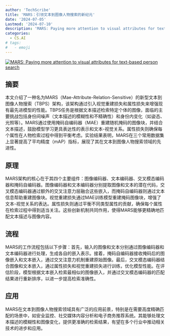```yaml
---
author: 'TechScribe'
title: 'MARS：引领文本到图像人物搜索的新纪元'
date: '2024-07-05'
Lastmod: '2024-07-10'
description: 'MARS: Paying more attention to visual attributes for text-based person search'
categories:
  - CS.AI
# tags:
#   - emoji
---
```


[![MARS: Paying more attention to visual attributes for text-based person search](https://arxiv-research-1301205113.cos.ap-guangzhou.myqcloud.com/images/2407.04287v1.pdf_0.jpg)](https://arxiv.org/abs/2407.04287v1)

## 摘要

本文介绍了一种名为MARS（Mae-Attribute-Relation-Sensitive）的新型文本到图像人物搜索（TBPS）架构，该架构通过引入视觉重建损失和属性损失来增强现有最先进模型的性能。TBPS任务是根据文本描述检索特定个体的图像，面临的主要挑战包括身份间噪声（文本描述的模糊性和不精确性）和身份内变化（如姿态、光照等）。MARS通过使用掩码自编码器（MAE）重建随机掩码的图像块，并结合文本描述，鼓励模型学习更具表达性的表示和文本-视觉关系。属性损失则确保每个属性在人物检索过程中得到平衡考虑。实验结果表明，MARS在三个常用数据集上显著提高了平均精度（mAP）指标，展现了其在文本到图像人物搜索领域的先进性。<!--more-->

## 原理

MARS架构的核心在于其四个主要组件：图像编码器、文本编码器、交叉模态编码器和掩码自编码器。图像编码器和文本编码器分别提取图像和文本的潜在代码，交叉模态编码器通过额外的交叉注意力层融合这些嵌入，而掩码自编码器则通过文本信息帮助重建图像块。视觉重建损失通过MAE训练模型重建掩码图像块，增强了文本-视觉关系的表达。属性损失则通过平衡不同类型属性的贡献，确保每个属性在检索过程中得到适当关注。这些创新机制共同作用，使得MARS能够更精确地匹配文本描述与图像内容。

## 流程

MARS的工作流程包括以下步骤：首先，输入的图像和文本分别通过图像编码器和文本编码器进行处理，生成各自的嵌入表示。接着，掩码自编码器接收掩码后的图像嵌入和文本嵌入，通过交叉注意力机制重建原始图像。最后，交叉模态编码器结合图像和文本嵌入，通过属性损失和视觉重建损失进行训练，优化模型性能。在评估阶段，模型根据文本嵌入检索最相似的图像嵌入，并通过交叉模态编码器的匹配结果进行重新排序，以进一步提高检索准确性。

## 应用

MARS在文本到图像人物搜索领域具有广泛的应用前景，特别是在需要高度精确匹配的场景中，如安全监控、社交媒体内容分析和电子商务推荐系统。其能够处理文本描述的模糊性和图像变化，提供更准确的检索结果，有望在多个行业中推动相关技术的进步和应用。